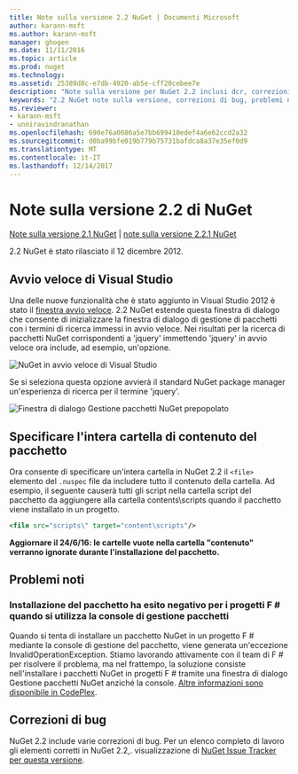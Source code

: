 ```yaml
---
title: Note sulla versione 2.2 NuGet | Documenti Microsoft
author: karann-msft
ms.author: karann-msft
manager: ghogen
ms.date: 11/11/2016
ms.topic: article
ms.prod: nuget
ms.technology: 
ms.assetid: 25389d8c-e7db-4920-ab5e-cff20cebee7e
description: "Note sulla versione per NuGet 2.2 inclusi dcr, correzioni di bug, le funzionalità aggiunte e problemi noti."
keywords: "2.2 NuGet note sulla versione, correzioni di bug, problemi noti, aggiunta di funzionalità, eseguire"
ms.reviewer:
- karann-msft
- unniravindranathan
ms.openlocfilehash: 690e76a0686a5e7bb699410edef4a6e62ccd2a32
ms.sourcegitcommit: d0ba99bfe019b779b75731bafdca8a37e35ef0d9
ms.translationtype: MT
ms.contentlocale: it-IT
ms.lasthandoff: 12/14/2017
---
```

# <a name="nuget-22-release-notes"></a>Note sulla versione 2.2 di NuGet

[Note sulla versione 2.1 NuGet](../release-notes/nuget-2.1.md) | [note sulla versione 2.2.1 NuGet](../release-notes/nuget-2.2.1.md)

2.2 NuGet è stato rilasciato il 12 dicembre 2012.

## <a name="visual-studio-quick-launch"></a>Avvio veloce di Visual Studio
Una delle nuove funzionalità che è stato aggiunto in Visual Studio 2012 è stato il [finestra avvio veloce](http://msdn.microsoft.com/library/hh417697.aspx). 2.2 NuGet estende questa finestra di dialogo che consente di inizializzare la finestra di dialogo di gestione di pacchetti con i termini di ricerca immessi in avvio veloce. Nei risultati per la ricerca di pacchetti NuGet corrispondenti a 'jquery' immettendo 'jquery' in avvio veloce ora include, ad esempio, un'opzione.

![NuGet in avvio veloce di Visual Studio](./media/quick-launch.png)

Se si seleziona questa opzione avvierà il standard NuGet package manager un'esperienza di ricerca per il termine 'jquery'.

![Finestra di dialogo Gestione pacchetti NuGet prepopolato](./media/pkg-mgr-search-from-quick-launch.png)

## <a name="specify-entire-folder-for-package-contents"></a>Specificare l'intera cartella di contenuto del pacchetto
Ora consente di specificare un'intera cartella in NuGet 2.2 il `<file>` elemento del `.nuspec` file da includere tutto il contenuto della cartella. Ad esempio, il seguente causerà tutti gli script nella cartella script del pacchetto da aggiungere alla cartella contents\scripts quando il pacchetto viene installato in un progetto.

```xml
<file src="scripts\" target="content\scripts"/>
```

**Aggiornare il 24/6/16: le cartelle vuote nella cartella "contenuto" verranno ignorate durante l'installazione del pacchetto.**

## <a name="known-issues"></a>Problemi noti

### <a name="package-installation-fails-for-f-projects-when-using-the-package-manager-console"></a>Installazione del pacchetto ha esito negativo per i progetti F # quando si utilizza la console di gestione pacchetti
Quando si tenta di installare un pacchetto NuGet in un progetto F # mediante la console di gestione del pacchetto, viene generata un'eccezione InvalidOperationException. Stiamo lavorando attivamente con il team di F # per risolvere il problema, ma nel frattempo, la soluzione consiste nell'installare i pacchetti NuGet in progetti F # tramite una finestra di dialogo Gestione pacchetti NuGet anziché la console. [Altre informazioni sono disponibile in CodePlex](http://nuget.codeplex.com/workitem/2873).


## <a name="bug-fixes"></a>Correzioni di bug
NuGet 2.2 include varie correzioni di bug. Per un elenco completo di lavoro gli elementi corretti in NuGet 2.2,. visualizzazione di [NuGet Issue Tracker per questa versione](http://nuget.codeplex.com/workitem/list/advanced?keyword=&status=Closed&type=All&priority=All&release=NuGet%202.2&assignedTo=All&component=All&sortField=LastUpdatedDate&sortDirection=Descending&page=0).
